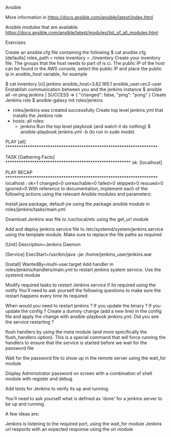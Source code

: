 Ansible

More information in https://docs.ansible.com/ansible/latest/index.html

Ansible modules that are available: https://docs.ansible.com/ansible/latest/modules/list_of_all_modules.html

Exercises

 Create an ansible.cfg file containing the following
$ cat ansible.cfg
[defaults]
roles_path = roles
inventory = ./inventory
 Create your inventory file. The groups that the host needs to part of is ci.
The public IP of the host can be found in the AWS console, 
select the public IP and place the public ip in ansible_host variable, for example

$ cat inventory
[ci]
jenkins ansible_host=3.82.165.1 ansible_user=ec2-user
 Enstablish communication between you and the jenkins instance
$ ansible all -m ping
jenkins | SUCCESS => {
    "changed": false,
    "ping": "pong"
}
 Create Jenkins role
$ ansible-galaxy init roles/jenkins
- roles/jenkins was created successfully
 Create top level jenkins.yml that installs the Jenkins role
- hosts: all
  roles:
    - jenkins
 Run the top level playbook (and watch it do nothing)
$ ansible-playbook jenkins.yml -b (to run in sudo mode)

PLAY [all] ********************************************************************

TASK [Gathering Facts] ********************************************************
ok: [localhost]

PLAY RECAP ********************************************************************
localhost                  : ok=1    changed=0    unreachable=0    failed=0    skipped=0    rescued=0    ignored=0
With reference to documentation, implement each of the following actions using the relevant Ansible modules and parameters:

 Install java package, default-jre using the package ansible module in roles/jenkins/tasks/main.yml

 Download Jenkins war file to /usr/local/etc using the get_url module

 Add and deploy jenkins service file to /etc/systemd/system/jenkins.service using the template module. Make sure to replace the file paths as required

[Unit]
Description=Jenkins Daemon

[Service]
ExecStart=/usr/bin/java -jar /home/jenkins_user/jenkins.war

[Install]
WantedBy=multi-user.target
 Add handler in roles/jenkins/handlers/main.yml to restart jenkins system service. Use the systemd module

 Modify required tasks to restart Jenkins service if its required using the notify You'll need to ask yourself the following questions to make sure the restart happens every time its required:

When would you need to restart jenkins ?
If you update the binary ?
If you update the config ?
Create a dummy change (add a new line) in the config file and apply the change with ansible-playbook jenkins.yml. Did you see the service restarting ?

 flush handlers by using the meta module (and more specifically the flush_handlers option). This is a special command that will force running the handlers to ensure that the service is started before we wait for the password file

 Wait for the password file to show up in the remote server using the wait_for module

 Display Administrator password on screen with a combination of shell module with register and debug

 Add tests for Jenkins to verify its up and running.

You'll need to ask yourself what is defined as 'done' for a jenkins server to be up and running.

A few ideas are:

Jenkins is listening to the required port, using the wait_for module
Jenkins url responts with an expected response using the uri module
